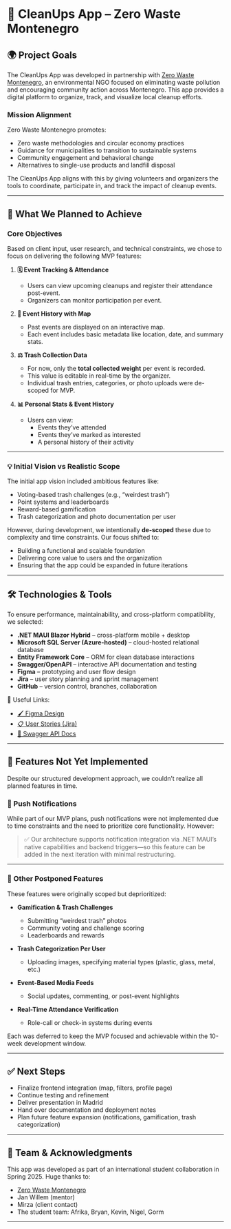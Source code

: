 # 🧼 CleanUps App – Zero Waste Montenegro

## 🌍 Project Goals

The CleanUps App was developed in partnership with [Zero Waste Montenegro](https://cleanupmontenegro.me/en/), an environmental NGO focused on eliminating waste pollution and encouraging community action across Montenegro. This app provides a digital platform to organize, track, and visualize local cleanup efforts.

### Mission Alignment

Zero Waste Montenegro promotes:
- Zero waste methodologies and circular economy practices
- Guidance for municipalities to transition to sustainable systems
- Community engagement and behavioral change
- Alternatives to single-use products and landfill disposal

The CleanUps App aligns with this by giving volunteers and organizers the tools to coordinate, participate in, and track the impact of cleanup events.

---

## 🎯 What We Planned to Achieve

### Core Objectives

Based on client input, user research, and technical constraints, we chose to focus on delivering the following MVP features:

1. **🗓 Event Tracking & Attendance**
   - Users can view upcoming cleanups and register their attendance post-event.
   - Organizers can monitor participation per event.

2. **📍 Event History with Map**
   - Past events are displayed on an interactive map.
   - Each event includes basic metadata like location, date, and summary stats.

3. **⚖️ Trash Collection Data**
   - For now, only the **total collected weight** per event is recorded.
   - This value is editable in real-time by the organizer.
   - Individual trash entries, categories, or photo uploads were de-scoped for MVP.

4. **📊 Personal Stats & Event History**
   - Users can view:
     - Events they’ve attended
     - Events they’ve marked as interested
     - A personal history of their activity

---

### 💡 Initial Vision vs Realistic Scope

The initial app vision included ambitious features like:
- Voting-based trash challenges (e.g., “weirdest trash”)
- Point systems and leaderboards
- Reward-based gamification
- Trash categorization and photo documentation per user

However, during development, we intentionally **de-scoped** these due to complexity and time constraints. Our focus shifted to:
- Building a functional and scalable foundation
- Delivering core value to users and the organization
- Ensuring that the app could be expanded in future iterations

---

## 🛠️ Technologies & Tools

To ensure performance, maintainability, and cross-platform compatibility, we selected:

- **.NET MAUI Blazor Hybrid** – cross-platform mobile + desktop
- **Microsoft SQL Server (Azure-hosted)** – cloud-hosted relational database
- **Entity Framework Core** – ORM for clean database interactions
- **Swagger/OpenAPI** – interactive API documentation and testing
- **Figma** – prototyping and user flow design
- **Jira** – user story planning and sprint management
- **GitHub** – version control, branches, collaboration

🔗 Useful Links:
- [🖌 Figma Design](https://www.figma.com/design/XeXlInrOn2fUAKroFSUgFS/App-Montenegro-Cleanup)
- [📋 User Stories (Jira)](https://bipcleanup.atlassian.net/jira/software/projects/SCRUM/boards/1/backlog)
- [🔗 Swagger API Docs](http://cleanups-api.mbuzinous.com/swagger/index.html)

---

## 📌 Features Not Yet Implemented

Despite our structured development approach, we couldn’t realize all planned features in time.

### 🔔 Push Notifications

While part of our MVP plans, push notifications were not implemented due to time constraints and the need to prioritize core functionality. However:

> ✅ Our architecture supports notification integration via .NET MAUI’s native capabilities and backend triggers—so this feature can be added in the next iteration with minimal restructuring.

---

### 🚫 Other Postponed Features

These features were originally scoped but deprioritized:

- **Gamification & Trash Challenges**
  - Submitting “weirdest trash” photos
  - Community voting and challenge scoring
  - Leaderboards and rewards

- **Trash Categorization Per User**
  - Uploading images, specifying material types (plastic, glass, metal, etc.)

- **Event-Based Media Feeds**
  - Social updates, commenting, or post-event highlights

- **Real-Time Attendance Verification**
  - Role-call or check-in systems during events

Each was deferred to keep the MVP focused and achievable within the 10-week development window.

---

## ✅ Next Steps

- Finalize frontend integration (map, filters, profile page)
- Continue testing and refinement
- Deliver presentation in Madrid
- Hand over documentation and deployment notes
- Plan future feature expansion (notifications, gamification, trash categorization)

---

## 🙌 Team & Acknowledgments

This app was developed as part of an international student collaboration in Spring 2025. Huge thanks to:
- [Zero Waste Montenegro](https://www.instagram.com/zero.waste.montenegro/)
- Jan Willem (mentor)
- Mirza (client contact)
- The student team: Afrika, Bryan, Kevin, Nigel, Gorm

---
